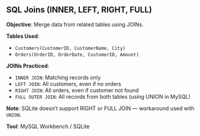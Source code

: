 ## SQL Joins (INNER, LEFT, RIGHT, FULL)

**Objective**: Merge data from related tables using JOINs.

**Tables Used**:
- `Customers(CustomerID, CustomerName, City)`
- `Orders(OrderID, OrderDate, CustomerID, Amount)`

**JOINs Practiced**:
- `INNER JOIN`: Matching records only
- `LEFT JOIN`: All customers, even if no orders
- `RIGHT JOIN`: All orders, even if customer not found
- `FULL OUTER JOIN`: All records from both tables (using UNION in MySQL)

**Note**: SQLite doesn’t support RIGHT or FULL JOIN — workaround used with `UNION`.

**Tool**: MySQL Workbench / SQLite
